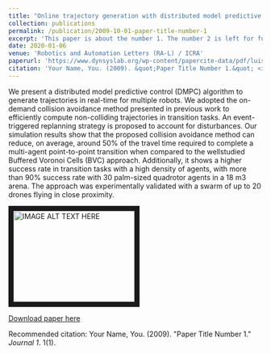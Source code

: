 ```yaml
---
title: "Online trajectory generation with distributed model predictive control for multi-robot motion planning"
collection: publications
permalink: /publication/2009-10-01-paper-title-number-1
excerpt: 'This paper is about the number 1. The number 2 is left for future work.'
date: 2020-01-06
venue: 'Robotics and Automation Letters (RA-L) / ICRA'
paperurl: 'https://www.dynsyslab.org/wp-content/papercite-data/pdf/luis-ral20.pdf'
citation: 'Your Name, You. (2009). &quot;Paper Title Number 1.&quot; <i>Journal 1</i>. 1(1).'
---
```

We present a distributed model predictive control (DMPC) algorithm to generate trajectories in real-time for multiple
robots. We adopted the on-demand collision avoidance method
presented in previous work to efficiently compute non-colliding trajectories in transition tasks. An event-triggered replanning strategy
is proposed to account for disturbances. Our simulation results
show that the proposed collision avoidance method can reduce, on
average, around 50% of the travel time required to complete a
multi-agent point-to-point transition when compared to the wellstudied Buffered Voronoi Cells (BVC) approach. Additionally, it
shows a higher success rate in transition tasks with a high density
of agents, with more than 90% success rate with 30 palm-sized
quadrotor agents in a 18 m3 arena. The approach was experimentally validated with a swarm of up to 20 drones flying in close
proximity.

<a href="http://www.youtube.com/watch?feature=player_embedded&v=N4rWiraIU2k
" target="_blank"><img src="http://img.youtube.com/vi/N4rWiraIU2k/0.jpg" 
alt="IMAGE ALT TEXT HERE" width="240" height="180" border="10" /></a>

[Download paper here](http://academicpages.github.io/files/paper1.pdf)

Recommended citation: Your Name, You. (2009). "Paper Title Number 1." <i>Journal 1</i>. 1(1).